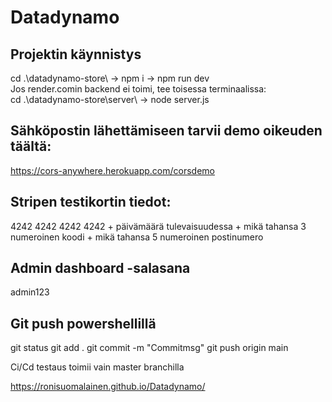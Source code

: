 # Datadynamo

## Projektin käynnistys
 cd .\datadynamo-store\ -> npm i -> npm run dev <br />
 Jos render.comin backend ei toimi, tee toisessa terminaalissa: <br />
 cd .\datadynamo-store\server\ -> node server.js

## Sähköpostin lähettämiseen tarvii demo oikeuden täältä:
https://cors-anywhere.herokuapp.com/corsdemo

## Stripen testikortin tiedot:
4242 4242 4242 4242 + päivämäärä tulevaisuudessa + mikä tahansa 3 numeroinen koodi + mikä tahansa 5 numeroinen postinumero

## Admin dashboard -salasana
admin123

## Git push powershellillä
git status
git add .
git commit -m "Commitmsg"
git push origin main

Ci/Cd testaus toimii vain master branchilla

https://ronisuomalainen.github.io/Datadynamo/